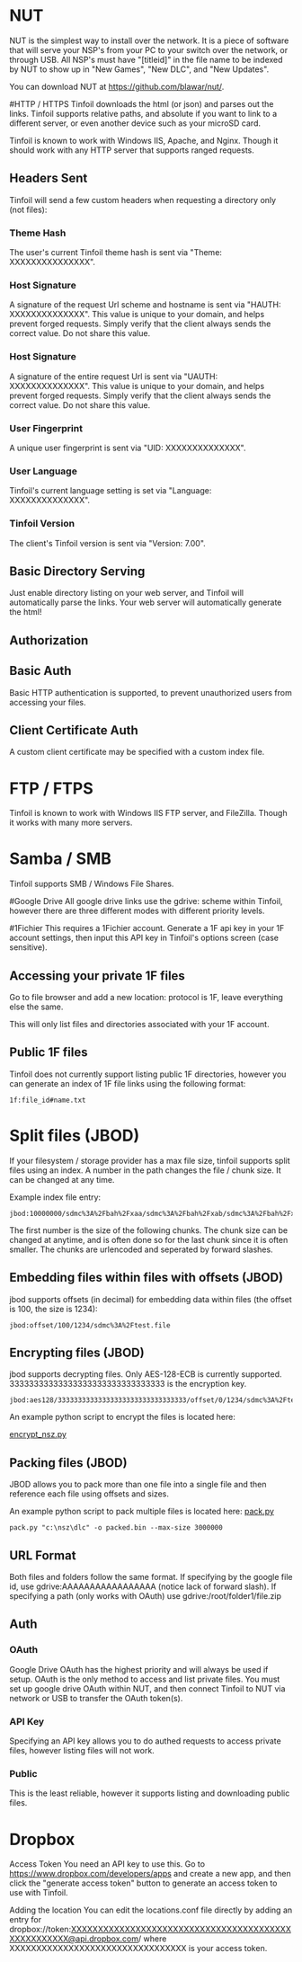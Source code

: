 # NUT
NUT is the simplest way to install over the network. It is a piece of software that will serve your NSP's from your PC to your switch over the network, or through USB. All NSP's must have "[titleid]" in the file name to be indexed by NUT to show up in "New Games", "New DLC", and "New Updates".

You can download NUT at https://github.com/blawar/nut/.

#HTTP / HTTPS
Tinfoil downloads the html (or json) and parses out the links. Tinfoil supports relative paths, and absolute if you want to link to a different server, or even another device such as your microSD card.

Tinfoil is known to work with Windows IIS, Apache, and Nginx. Though it should work with any HTTP server that supports ranged requests.

## Headers Sent
Tinfoil will send a few custom headers when requesting a directory only (not files):

### Theme Hash
The user's current Tinfoil theme hash is sent via "Theme: XXXXXXXXXXXXXXX".

### Host Signature
A signature of the request Url scheme and hostname is sent via "HAUTH: XXXXXXXXXXXXXX".  This value is unique to your domain, and helps prevent forged requests.  Simply verify that the client always sends the correct value.  Do not share this value.

### Host Signature
A signature of the entire request Url is sent via "UAUTH: XXXXXXXXXXXXXX".  This value is unique to your domain, and helps prevent forged requests.  Simply verify that the client always sends the correct value.  Do not share this value.

### User Fingerprint
A unique user fingerprint is sent via "UID: XXXXXXXXXXXXXX".

### User Language
Tinfoil's current language setting is set via "Language: XXXXXXXXXXXXXX".

### Tinfoil Version
The client's Tinfoil version is sent via "Version: 7.00".

## Basic Directory Serving
Just enable directory listing on your web server, and Tinfoil will automatically parse the links. Your web server will automatically generate the html!

## Authorization
## Basic Auth
Basic HTTP authentication is supported, to prevent unauthorized users from accessing your files.
## Client Certificate Auth
A custom client certificate may be specified with a custom index file.

# FTP / FTPS
Tinfoil is known to work with Windows IIS FTP server, and FileZilla. Though it works with many more servers.

# Samba / SMB
Tinfoil supports SMB / Windows File Shares.

#Google Drive
All google drive links use the gdrive: scheme within Tinfoil, however there are three different modes with different priority levels.

#1Fichier
This requires a 1Fichier account.  Generate a 1F api key in your 1F account settings, then input this API key in Tinfoil's options screen (case sensitive).

## Accessing your private 1F files
Go to file browser and add a new location: protocol is 1F, leave everything else the same.

This will only list files and directories associated with your 1F account.

## Public 1F files
Tinfoil does not currently support listing public 1F directories, however you can generate an index of 1F file links using the following format:
```
1f:file_id#name.txt
```

# Split files (JBOD)
If your filesystem / storage provider has a max file size, tinfoil supports split files using an index.
A number in the path changes the file / chunk size.  It can be changed at any time.

Example index file entry:

```
jbod:10000000/sdmc%3A%2Fbah%2Fxaa/sdmc%3A%2Fbah%2Fxab/sdmc%3A%2Fbah%2Fxac/sdmc%3A%2Fbah%2Fxad/sdmc%3A%2Fbah%2Fxae/sdmc%3A%2Fbah%2Fxaf/sdmc%3A%2Fbah%2Fxag/sdmc%3A%2Fbah%2Fxah/sdmc%3A%2Fbah%2Fxai/4036670/sdmc%3A%2Fbah%2Fxaj#filename.zip
```

The first number is the size of the following chunks.  The chunk size can be changed at anytime, and is often done so for the last chunk since it is often smaller.  The chunks are urlencoded and seperated by forward slashes.

## Embedding files within files with offsets (JBOD)
jbod supports offsets (in decimal) for embedding data within files (the offset is 100, the size is 1234):

```
jbod:offset/100/1234/sdmc%3A%2Ftest.file
```

## Encrypting files (JBOD)
jbod supports decrypting files.  Only AES-128-ECB is currently supported.  33333333333333333333333333333333 is the encryption key.

```
jbod:aes128/33333333333333333333333333333333/offset/0/1234/sdmc%3A%2Ftest.file
```

An example python script to encrypt the files is located here:

[encrypt_nsz.py](files/encrypt_nsz.py)

## Packing files (JBOD)
JBOD allows you to pack more than one file into a single file and then reference each file using offsets and sizes.

An example python script to pack multiple files is located here:
[pack.py](files/pack.py)

```
pack.py "c:\nsz\dlc" -o packed.bin --max-size 3000000
```

## URL Format
Both files and folders follow the same format.  If specifying by the google file id, use gdrive:AAAAAAAAAAAAAAAAA (notice lack of forward slash).  If specifying a path (only works with OAuth) use gdrive:/root/folder1/file.zip

## Auth
### OAuth
Google Drive OAuth has the highest priority and will always be used if setup.  OAuth is the only method to access and list private files.  You must set up google drive OAuth within NUT, and then connect Tinfoil to NUT via network or USB to transfer the OAuth token(s).

### API Key
Specifying an API key allows you to do authed requests to access private files, however listing files will not work.

### Public
This is the least reliable, however it supports listing and downloading public files.

# Dropbox
Access Token
You need an API key to use this. Go to https://www.dropbox.com/developers/apps and create a new app, and then click the "generate access token" button to generate an access token to use with Tinfoil.

Adding the location
You can edit the locations.conf file directly by adding an entry for dropbox://token:XXXXXXXXXXXXXXXXXXXXXXXXXXXXXXXXXXXXXXXXXXXXXXXXXXXX@api.dropbox.com/ where XXXXXXXXXXXXXXXXXXXXXXXXXXXXXXXXX is your access token.
